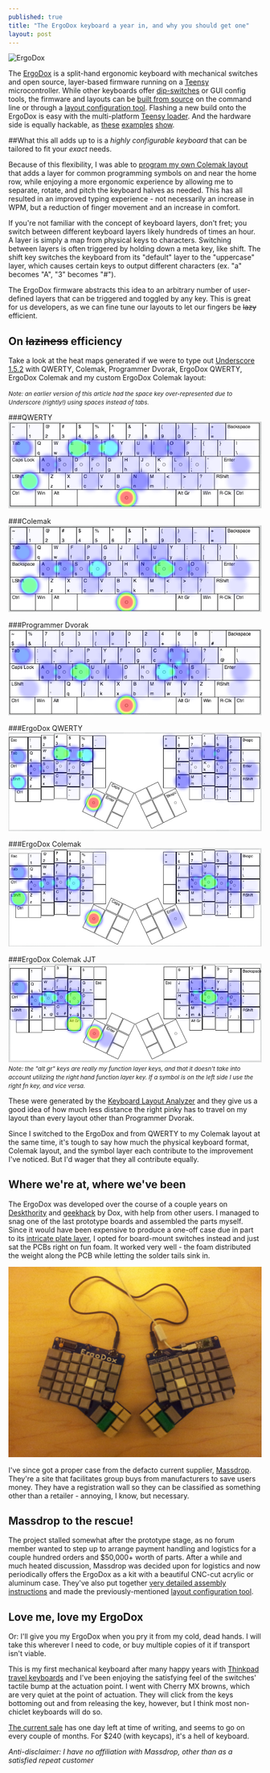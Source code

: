 ```yaml
---
published: true
title: "The ErgoDox keyboard a year in, and why you should get one"
layout: post
---
```


![ErgoDox](https://d3jqoivu6qpygv.cloudfront.net/img_bucket/ergodox/_W3T2166.jpg)

The [ErgoDox][] is a split-hand ergonomic keyboard with mechanical switches and open source, layer-based firmware running on a [Teensy][] microcontroller. While other keyboards offer [dip-switches][codekeyboard] or GUI config tools, the firmware and layouts can be [built from source][0] on the command line or through a [layout configuration tool][]. Flashing a new build onto the ErgoDox is easy with the multi-platform [Teensy loader][]. And the hardware side is equally hackable, as [these][3] [examples][4] [show][5].

##What this all adds up to is a *highly configurable keyboard* that can be tailored to fit your *exact* needs.

Because of this flexibility, I was able to [program my own Colemak layout][mylayout] that adds a layer for common programming symbols on and near the home row, while enjoying a more ergonomic experience by allowing me to separate, rotate, and pitch the keyboard halves as needed. This has all resulted in an improved typing experience - not necessarily an increase in WPM, but a reduction of finger movement and an increase in comfort.

If you're not familiar with the concept of keyboard layers, don't fret; you switch between different keyboard layers likely hundreds of times an hour. A layer is simply a map from physical keys to characters. Switching between layers is often triggered by holding down a meta key, like shift. The shift key switches the keyboard from its "default" layer to the "uppercase" layer, which causes certain keys to output different characters (ex. "a" becomes "A", "3" becomes "#").

The ErgoDox firmware abstracts this idea to an arbitrary number of user-defined layers that can be triggered and toggled by any key. This is great for us developers, as we can fine tune our layouts to let our fingers be <del>lazy</del> efficient.

## On <del>laziness</del> efficiency

Take a look at the heat maps generated if we were to type out [Underscore 1.5.2](/assets/bower_components/underscore/underscore.js) with QWERTY, Colemak, Programmer Dvorak, ErgoDox QWERTY, ErgoDox Colemak and my custom ErgoDox Colemak layout:

<em><small>Note: an earlier version of this article had the space key over-represented due to Underscore (rightly!) using spaces instead of tabs.</small></em>

###QWERTY
[![QWERTY](/assets/media/heat-qwerty.png)](/assets/media/heat-qwerty.png)

###Colemak
[![Colemak](/assets/media/heat-colemak.png)](/assets/media/heat-colemak.png)

###Programmer Dvorak
[![Programmer Dvorak](/assets/media/heat-programmer-dvorak.png)](/assets/media/heat-programmer-dvorak.png)

###ErgoDox QWERTY
[![ErgoDox QWERTY](/assets/media/heat-ergo-qwerty.png)](/assets/media/heat-ergo-qwerty.png)

###ErgoDox Colemak
[![ErgoDox Colemak](/assets/media/heat-ergo-colemak.png)](/assets/media/heat-ergo-colemak.png)

###ErgoDox Colemak JJT
[![ErgoDox Colemak JJT](/assets/media/heat-ergo-jjt.png)](/assets/media/heat-ergo-jjt.png)
<em><small>Note: the "alt gr" keys are really my function layer keys, and that it doesn't take into account utilizing the right hand function layer key. If a symbol is on the left side I use the right fn key, and vice versa.</small></em>

These were generated by the [Keyboard Layout Analyzer](http://patorjk.com/keyboard-layout-analyzer/) and they give us a good idea of how much less distance the right pinky has to travel on my layout than every layout other than Programmer Dvorak.

Since I switched to the ErgoDox and from QWERTY to my Colemak layout at the same time, it's tough to say how much the physical keyboard format, Colemak layout, and the symbol layer each contribute to the improvement I've noticed. But I'd wager that they all contribute equally.

## Where we're at, where we've been

The ErgoDox was developed over the course of a couple years on [Deskthority][] and [geekhack][] by Dox, with help from other users. I managed to snag one of the last prototype boards and assembled the parts myself. Since it would have been expensive to produce a one-off case due in part to its [intricate plate layer][10], I opted for board-mount switches instead and just sat the PCBs right on fun foam. It worked very well - the foam distributed the weight along the PCB while letting the solder tails sink in.

[![jjt-ergo-prototype.jpg](/assets/media/jjt-ergo-prototype.jpg)](/assets/media/jjt-ergo-prototype.jpg)

I've since got a proper case from the defacto current supplier, [Massdrop][]. They're a site that facilitates group buys from manufacturers to save users money. They have a registration wall so they can be classified as something other than a retailer - annoying, I know, but necessary.

## Massdrop to the rescue!

The project stalled somewhat after the prototype stage, as no forum member wanted to step up to arrange payment handling and logistics for a couple hundred orders and $50,000+ worth of parts. After a while and much heated discussion, Massdrop was decided upon for logistics and now periodically offers the ErgoDox as a kit with a beautiful CNC-cut acrylic or aluminum case. They've also put together [very detailed assembly instructions][20] and made the previously-mentioned [layout configuration tool][].

## Love me, love my ErgoDox

Or: I'll give you my ErgoDox when you pry it from my cold, dead hands. I will take this wherever I need to code, or buy multiple copies of it if transport isn't viable. 

This is my first mechanical keyboard after many happy years with [Thinkpad travel keyboards][2] and I've been enjoying the satisfying feel of the switches' tactile bump at the actuation point. I went with Cherry MX browns, which are very quiet at the point of actuation. They will click from the keys bottoming out and from releasing the key, however, but I think most non-chiclet keyboards will do so.

[The current sale](https://www.massdrop.com/buy/ergodox) has one day left at time of writing, and seems to go on every couple of months. For $240 (with keycaps), it's a hell of keyboard.

*Anti-disclaimer: I have no affiliation with Massdrop, other than as a satisfied repeat customer* 



[ErgoDox]: http://ergodox.org/
[Teensy]: http://www.pjrc.com/teensy/
[geekhack]: http://geekhack.org/
[Deskthority]: http://deskthority.net/
[layout configuration tool]: https://www.massdrop.com/ext/ergodox
[Teensy loader]: http://www.pjrc.com/teensy/loader.html
[codekeyboard]: http://codekeyboards.com/
[mylayout]: https://github.com/jjt/ergodox-firmware/blob/master/src/keyboard/ergodox/layout/colemak-symbol-mod.c
[Massdrop]: https://massdrop.com

[0]: https://github.com/benblazak/ergodox-firmware
[2]: http://www.ideacouture.com/blog/wp-content/uploads/2009/09/thinkpad-keyboard-beauty-1024x402.jpg
[3]: http://geekhack.org/index.php?topic=43709.0
[4]: http://farm4.staticflickr.com/3833/8943930400_c2e1f0b47e_z.jpg
[5]: http://geekhack.org/index.php?topic=46860.msg996709#msg996709
[6]: http://www.kinesis-ergo.com/images/cont-above-hands-blk630x390.jpg

[10]: http://i.imgur.com/cw4nX0w.png
[20]: https://www.massdrop.com/ext/ergodox/assembly